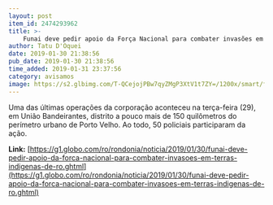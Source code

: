 ```yaml
---
layout: post
item_id: 2474293962
title: >-
    Funai deve pedir apoio da Força Nacional para combater invasões em terras indígenas de RO
author: Tatu D'Oquei
date: 2019-01-30 21:38:56
pub_date: 2019-01-30 21:38:56
time_added: 2019-01-31 23:37:56
category: avisamos
image: https://s2.glbimg.com/T-QCejojPBw7qyZMgP3XtV1t7ZY=/1200x/smart/filters:cover():strip_icc()/s01.video.glbimg.com/x720/7298364.jpg
---
```


Uma das últimas operações da corporação aconteceu na terça-feira (29), em União Bandeirantes, distrito a pouco mais de 150 quilômetros do perímetro urbano de Porto Velho. Ao todo, 50 policiais participaram da ação.

**Link:** [https://g1.globo.com/ro/rondonia/noticia/2019/01/30/funai-deve-pedir-apoio-da-forca-nacional-para-combater-invasoes-em-terras-indigenas-de-ro.ghtml](https://g1.globo.com/ro/rondonia/noticia/2019/01/30/funai-deve-pedir-apoio-da-forca-nacional-para-combater-invasoes-em-terras-indigenas-de-ro.ghtml)

